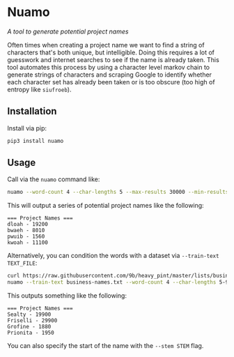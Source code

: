 # Nuamo

*A tool to generate potential project names*

Often times when creating a project name we want to find a
string of characters that's both unique, but intelligible.
Doing this requires a lot of guesswork and internet searches
to see if the name is already taken. This tool automates this
process by using a character level markov chain to generate
strings of characters and scraping Google to identify whether
each character set has already been taken or is too obscure
(too high of entropy like `siufroeb`).

## Installation

Install via pip:

```bash
pip3 install nuamo
```

## Usage

Call via the `nuamo` command like:

```bash
nuamo --word-count 4 --char-lengths 5 --max-results 30000 --min-results 100 --search-delay 2
```

This will output a series of potential project names like the following:

```
=== Project Names ===
dloah - 19200
bwaeh - 8010
pwuib - 1560
kwoah - 11100
```

Alternatively, you can condition the words with a dataset via `--train-text TEXT_FILE`:

```bash
curl https://raw.githubusercontent.com/9b/heavy_pint/master/lists/business-names.txt | strings > business-names.txt
nuamo --train-text business-names.txt --word-count 4 --char-lengths 5-9 --max-results 30000 --min-results 100 --search-delay 2
```

This outputs something like the following:

```
=== Project Names ===
Sealty - 19900
Friselli - 29900
Grofine - 1880
Prionita - 1950
```

You can also specify the start of the name with the `--stem STEM` flag.
